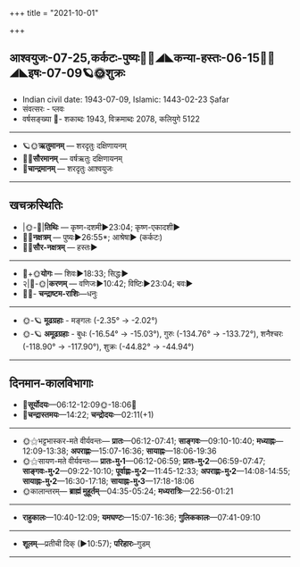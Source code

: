 +++
title = "2021-10-01"

+++
## आश्वयुजः-07-25,कर्कटः-पुष्यः🌛🌌◢◣कन्या-हस्तः-06-15🌌🌞◢◣इषः-07-09🪐🌞शुक्रः
- Indian civil date: 1943-07-09, Islamic: 1443-02-23 Ṣafar
- संवत्सरः - प्लवः
- वर्षसङ्ख्या 🌛- शकाब्दः 1943, विक्रमाब्दः 2078, कलियुगे 5122
___________________
- 🪐🌞**ऋतुमानम्** — शरदृतुः दक्षिणायनम्
- 🌌🌞**सौरमानम्** — वर्षऋतुः दक्षिणायनम्
- 🌛**चान्द्रमानम्** — शरदृतुः आश्वयुजः
___________________


## खचक्रस्थितिः
- |🌞-🌛|**तिथिः** — कृष्ण-दशमी►23:04; कृष्ण-एकादशी►  
- 🌌🌛**नक्षत्रम्** — पुष्यः►26:55*; आश्रेषा► (कर्कटः)  
- 🌌🌞**सौर-नक्षत्रम्** — हस्तः►  
___________________
- 🌛+🌞**योगः** — शिवः►18:33; सिद्धः►  
- २|🌛-🌞|**करणम्** — वणिजः►10:42; विष्टिः►23:04; बवः►  
- 🌌🌛- **चन्द्राष्टम-राशिः**—धनुः  
___________________
- 🌞-🪐 **मूढग्रहाः** - मङ्गलः (-2.35° → -2.02°)
- 🌞-🪐 **अमूढग्रहाः** - बुधः (-16.54° → -15.03°), गुरुः (-134.76° → -133.72°), शनैश्चरः (-118.90° → -117.90°), शुक्रः (-44.82° → -44.94°)
___________________


## दिनमान-कालविभागाः
- 🌅**सूर्योदयः**—06:12-12:09🌞️-18:06🌇  
- 🌛**चन्द्रास्तमयः**—14:22; **चन्द्रोदयः**—02:11(+1)  
___________________
- 🌞⚝भट्टभास्कर-मते वीर्यवन्तः— **प्रातः**—06:12-07:41; **साङ्गवः**—09:10-10:40; **मध्याह्नः**—12:09-13:38; **अपराह्णः**—15:07-16:36; **सायाह्नः**—18:06-19:36  
- 🌞⚝सायण-मते वीर्यवन्तः— **प्रातः-मु॰1**—06:12-06:59; **प्रातः-मु॰2**—06:59-07:47; **साङ्गवः-मु॰2**—09:22-10:10; **पूर्वाह्णः-मु॰2**—11:45-12:33; **अपराह्णः-मु॰2**—14:08-14:55; **सायाह्नः-मु॰2**—16:30-17:18; **सायाह्नः-मु॰3**—17:18-18:06  
- 🌞कालान्तरम्— **ब्राह्मं मुहूर्तम्**—04:35-05:24; **मध्यरात्रिः**—22:56-01:21  
___________________
- **राहुकालः**—10:40-12:09; **यमघण्टः**—15:07-16:36; **गुलिककालः**—07:41-09:10  
___________________
- **शूलम्**—प्रतीची दिक् (►10:57); **परिहारः**–गुडम्  
___________________
